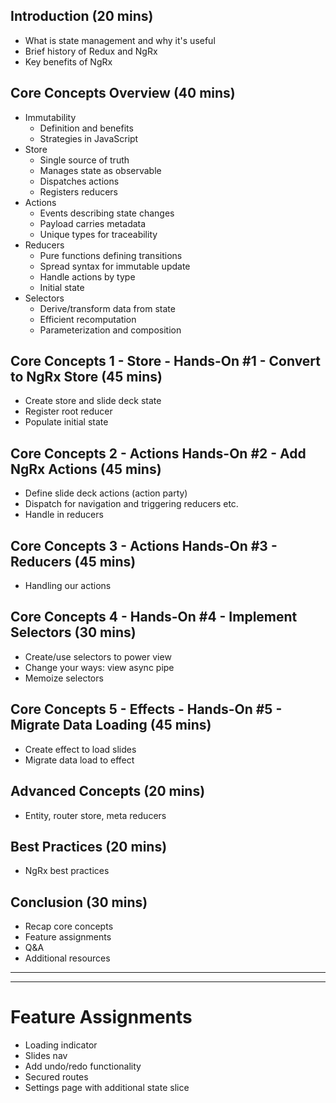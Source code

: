 ## Introduction (20 mins)

- What is state management and why it's useful
- Brief history of Redux and NgRx
- Key benefits of NgRx

## Core Concepts Overview (40 mins)

- Immutability
  - Definition and benefits
  - Strategies in JavaScript
- Store
  - Single source of truth
  - Manages state as observable
  - Dispatches actions
  - Registers reducers
- Actions
  - Events describing state changes
  - Payload carries metadata
  - Unique types for traceability
- Reducers
  - Pure functions defining transitions
  - Spread syntax for immutable update
  - Handle actions by type
  - Initial state
- Selectors
  - Derive/transform data from state
  - Efficient recomputation
  - Parameterization and composition

## Core Concepts 1 - Store - Hands-On #1 - Convert to NgRx Store (45 mins)

- Create store and slide deck state
- Register root reducer
- Populate initial state

## Core Concepts 2 - Actions Hands-On #2 - Add NgRx Actions (45 mins)

- Define slide deck actions (action party)
- Dispatch for navigation and triggering reducers etc.
- Handle in reducers

## Core Concepts 3 - Actions Hands-On #3 - Reducers (45 mins)

- Handling our actions

## Core Concepts 4 - Hands-On #4 - Implement Selectors (30 mins)

- Create/use selectors to power view
- Change your ways: view async pipe
- Memoize selectors

## Core Concepts 5 - Effects - Hands-On #5 - Migrate Data Loading (45 mins)

- Create effect to load slides
- Migrate data load to effect

## Advanced Concepts (20 mins)

- Entity, router store, meta reducers

## Best Practices (20 mins)

- NgRx best practices

## Conclusion (30 mins)

- Recap core concepts
- Feature assignments
- Q&A
- Additional resources

---

---

# Feature Assignments

- Loading indicator
- Slides nav
- Add undo/redo functionality
- Secured routes
- Settings page with additional state slice
